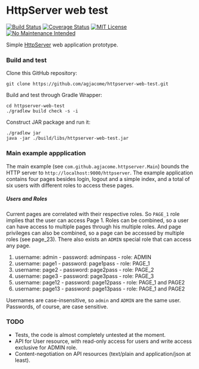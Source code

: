 HttpServer web test
===================

[![Build Status](https://travis-ci.org/agjacome/httpserver-web-test.svg)](https://travis-ci.org/agjacome/httpserver-web-test)
[![Coverage Status](https://coveralls.io/repos/github/agjacome/httpserver-web-test/badge.svg)](https://coveralls.io/github/agjacome/httpserver-web-test)
[![MIT License](https://img.shields.io/badge/license-MIT-orange.svg)](https://github.com/agjacome/httpserver-web-test/blob/master/LICENSE.md)
[![No Maintenance Intended](http://unmaintained.tech/badge.svg)](http://unmaintained.tech/)

Simple [HttpServer](https://docs.oracle.com/javase/8/docs/jre/api/net/httpserver/spec/com/sun/net/httpserver/HttpServer.html) web application prototype.

### Build and test

Clone this GitHub repository:

    git clone https://github.com/agjacome/httpserver-web-test.git

Build and test through Gradle Wrapper:

    cd httpserver-web-test
    ./gradlew build check -s -i

Construct JAR package and run it:

    ./gradlew jar
    java -jar ./build/libs/httpserver-web-test.jar

### Main example appplication

The main example (see ```com.github.agjacome.httpserver.Main```) bounds the HTTP
server to ```http://localhost:9000/httpserver```. The example application
contains four pages besides login, logout and a simple index, and a total of
six users with different roles to access these pages.

##### Users and Roles

Current pages are correlated with their respective roles. So ```PAGE_1``` role
implies that the user can access Page 1. Roles can be combined, so a user can
have access to multiple pages through his multiple roles. And page privileges
can also be combined, so a page can be accessed by multiple roles (see
page_23). There also exists an ```ADMIN``` special role that can access any
page. 

1. username: admin - password: adminpass - role: ADMIN
2. username: page1 - password: page1pass - role: PAGE_1
3. username: page2 - password: page2pass - role: PAGE_2
4. username: page3 - password: page3pass - role: PAGE_3
5. username: page12 - password: page12pass - role: PAGE_1 and PAGE2
5. username: page13 - password: page13pass - role: PAGE_1 and PAGE2

Usernames are case-insensitive, so ```admin``` and ```ADMIN``` are the same
user. Passwords, of course, are case sensitive.

### TODO

* Tests, the code is almost completely untested at the moment.
* API for User resource, with read-only access for users and write access
  exclusive for ADMIN role.
* Content-negotiation on API resources (text/plain and application/json at
  least).
